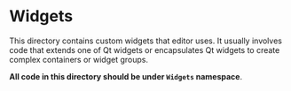 # Widgets

This directory contains custom widgets that editor uses.
It usually involves code that extends one of Qt widgets or encapsulates Qt widgets to create complex containers or widget groups. 

**All code in this directory should be under `Widgets` namespace**.

